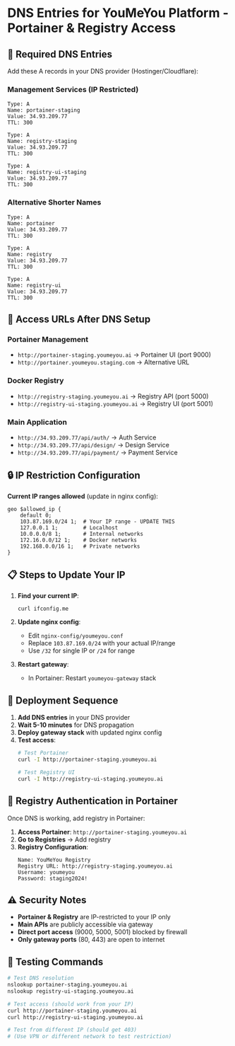# DNS Entries for YouMeYou Platform - Portainer & Registry Access

## 🎯 Required DNS Entries

Add these A records in your DNS provider (Hostinger/Cloudflare):

### **Management Services (IP Restricted)**

```
Type: A
Name: portainer-staging
Value: 34.93.209.77
TTL: 300

Type: A
Name: registry-staging  
Value: 34.93.209.77
TTL: 300

Type: A
Name: registry-ui-staging
Value: 34.93.209.77
TTL: 300
```

### **Alternative Shorter Names**

```
Type: A
Name: portainer
Value: 34.93.209.77
TTL: 300

Type: A
Name: registry
Value: 34.93.209.77
TTL: 300

Type: A
Name: registry-ui
Value: 34.93.209.77
TTL: 300
```

## 🔗 Access URLs After DNS Setup

### **Portainer Management**
- `http://portainer-staging.youmeyou.ai` → Portainer UI (port 9000)
- `http://portainer.youmeyou.staging.com` → Alternative URL

### **Docker Registry**
- `http://registry-staging.youmeyou.ai` → Registry API (port 5000)
- `http://registry-ui-staging.youmeyou.ai` → Registry UI (port 5001)

### **Main Application**
- `http://34.93.209.77/api/auth/` → Auth Service
- `http://34.93.209.77/api/design/` → Design Service  
- `http://34.93.209.77/api/payment/` → Payment Service

## 🔒 IP Restriction Configuration

**Current IP ranges allowed** (update in nginx config):
```nginx
geo $allowed_ip {
    default 0;
    103.87.169.0/24 1;  # Your IP range - UPDATE THIS
    127.0.0.1 1;        # Localhost
    10.0.0.0/8 1;       # Internal networks
    172.16.0.0/12 1;    # Docker networks
    192.168.0.0/16 1;   # Private networks
}
```

## 📋 Steps to Update Your IP

1. **Find your current IP**:
   ```bash
   curl ifconfig.me
   ```

2. **Update nginx config**:
   - Edit `nginx-config/youmeyou.conf`
   - Replace `103.87.169.0/24` with your actual IP/range
   - Use `/32` for single IP or `/24` for range

3. **Restart gateway**:
   - In Portainer: Restart `youmeyou-gateway` stack

## 🚀 Deployment Sequence

1. **Add DNS entries** in your DNS provider
2. **Wait 5-10 minutes** for DNS propagation
3. **Deploy gateway stack** with updated nginx config
4. **Test access**:
   ```bash
   # Test Portainer
   curl -I http://portainer-staging.youmeyou.ai
   
   # Test Registry UI
   curl -I http://registry-ui-staging.youmeyou.ai
   ```

## 🔧 Registry Authentication in Portainer

Once DNS is working, add registry in Portainer:

1. **Access Portainer**: `http://portainer-staging.youmeyou.ai`
2. **Go to Registries** → Add registry
3. **Registry Configuration**:
   ```
   Name: YouMeYou Registry
   Registry URL: http://registry-staging.youmeyou.ai
   Username: youmeyou
   Password: staging2024!
   ```

## ⚠️ Security Notes

- **Portainer & Registry** are IP-restricted to your IP only
- **Main APIs** are publicly accessible via gateway
- **Direct port access** (9000, 5000, 5001) blocked by firewall
- **Only gateway ports** (80, 443) are open to internet

## 🧪 Testing Commands

```bash
# Test DNS resolution
nslookup portainer-staging.youmeyou.ai
nslookup registry-ui-staging.youmeyou.ai

# Test access (should work from your IP)
curl http://portainer-staging.youmeyou.ai
curl http://registry-ui-staging.youmeyou.ai

# Test from different IP (should get 403)
# (Use VPN or different network to test restriction)
``` 